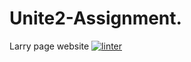# Unite2-Assignment.
Larry page website
 [![linter](https://github.com/Solomontesfaye2/<Unite2-Assignment>/workflows/linter/badge.svg)](https://github.com/marketplace/actions/super-linter)

